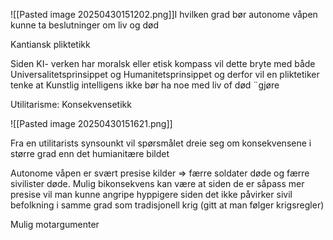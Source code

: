 ![[Pasted image 20250430151202.png]]I hvilken grad bør autonome våpen kunne ta beslutninger om liv og død

Kantiansk pliktetikk

Siden KI- verken har moralsk eller etisk kompass vil dette bryte med både Universalitetsprinsippet og Humanitetsprinsippet og derfor vil en pliktetiker tenke at Kunstlig intelligens ikke bør ha noe med liv of død ¨gjøre

Utilitarisme: 
Konsekvensetikk

![[Pasted image 20250430151621.png]]

Fra en utilitarists synsounkt vil spørsmålet dreie seg om konsekvensene i større grad enn det humianitære bildet

Autonome våpen er svært presise kilder => færre soldater døde og færre sivilister døde. 
Mulig bikonsekvens kan være at siden de er såpass mer presise vil man kunne angripe hyppigere siden det ikke påvirker sivil befolkning i samme grad som tradisjonell krig (gitt at man følger krigsregler)

Mulig motargumenter
